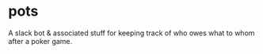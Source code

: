 # pots

A slack bot & associated stuff for keeping track of who owes what to whom after a poker game.
